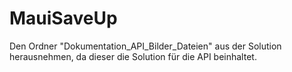 # MauiSaveUp

Den Ordner "Dokumentation_API_Bilder_Dateien" aus der Solution herausnehmen, da dieser die Solution für die API beinhaltet.

